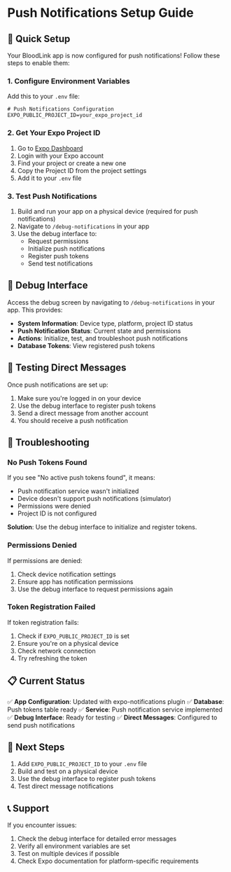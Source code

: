 # Push Notifications Setup Guide

## 🚀 Quick Setup

Your BloodLink app is now configured for push notifications! Follow these steps to enable them:

### 1. Configure Environment Variables

Add this to your `.env` file:

```env
# Push Notifications Configuration
EXPO_PUBLIC_PROJECT_ID=your_expo_project_id
```

### 2. Get Your Expo Project ID

1. Go to [Expo Dashboard](https://expo.dev/)
2. Login with your Expo account
3. Find your project or create a new one
4. Copy the Project ID from the project settings
5. Add it to your `.env` file

### 3. Test Push Notifications

1. Build and run your app on a physical device (required for push notifications)
2. Navigate to `/debug-notifications` in your app
3. Use the debug interface to:
   - Request permissions
   - Initialize push notifications
   - Register push tokens
   - Send test notifications

## 🔧 Debug Interface

Access the debug screen by navigating to `/debug-notifications` in your app. This provides:

- **System Information**: Device type, platform, project ID status
- **Push Notification Status**: Current state and permissions
- **Actions**: Initialize, test, and troubleshoot push notifications
- **Database Tokens**: View registered push tokens

## 📱 Testing Direct Messages

Once push notifications are set up:

1. Make sure you're logged in on your device
2. Use the debug interface to register push tokens
3. Send a direct message from another account
4. You should receive a push notification

## 🐛 Troubleshooting

### No Push Tokens Found

If you see "No active push tokens found", it means:

- Push notification service wasn't initialized
- Device doesn't support push notifications (simulator)
- Permissions were denied
- Project ID is not configured

**Solution**: Use the debug interface to initialize and register tokens.

### Permissions Denied

If permissions are denied:

1. Check device notification settings
2. Ensure app has notification permissions
3. Use the debug interface to request permissions again

### Token Registration Failed

If token registration fails:

1. Check if `EXPO_PUBLIC_PROJECT_ID` is set
2. Ensure you're on a physical device
3. Check network connection
4. Try refreshing the token

## 📋 Current Status

✅ **App Configuration**: Updated with expo-notifications plugin
✅ **Database**: Push tokens table ready
✅ **Service**: Push notification service implemented
✅ **Debug Interface**: Ready for testing
✅ **Direct Messages**: Configured to send push notifications

## 🎯 Next Steps

1. Add `EXPO_PUBLIC_PROJECT_ID` to your `.env` file
2. Build and test on a physical device
3. Use the debug interface to register push tokens
4. Test direct message notifications

## 📞 Support

If you encounter issues:

1. Check the debug interface for detailed error messages
2. Verify all environment variables are set
3. Test on multiple devices if possible
4. Check Expo documentation for platform-specific requirements
